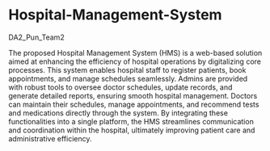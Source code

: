 # Hospital-Management-System
DA2_Pun_Team2 

The proposed Hospital Management System (HMS) is a web-based solution aimed at enhancing the efficiency of hospital operations by digitalizing core processes. This system enables hospital staff to register patients, book appointments, and manage schedules seamlessly. Admins are provided with robust tools to oversee doctor schedules, update records, and generate detailed reports, ensuring smooth hospital management. Doctors can maintain their schedules, manage appointments, and recommend tests and medications directly through the system. By integrating these functionalities into a single platform, the HMS streamlines communication and coordination within the hospital, ultimately improving patient care and administrative efficiency.
